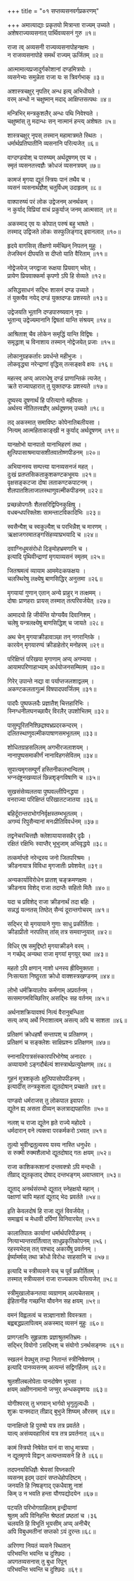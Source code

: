 +++
title = "०१ सप्तव्यसनवर्गप्रकरणम्"

+++
अमात्याद्याः प्रकृतयो मित्रान्ता राज्यम् उच्यते ।  
अशेषराज्यव्यसनात् पार्थिवव्यसनं गुरु ॥१॥
  
राजा त्व् अव्यसनी राज्यव्यसनापोहनक्षमः ।  
न राजव्यसनापोहे समर्थं राज्यम् ऊर्जितम् ॥२॥
  
आत्मामात्यप्रजादुर्गकोशानां दण्डमित्रयोः ।  
व्यसनेभ्यः समुन्नेता राजा यः स त्रिवर्गभाक् ॥३॥
  
अशास्त्रचक्षुर् नृपतिर् अन्ध इत्य् अभिधीयते ।  
वरम् अन्धो न चक्षुष्मान् मदाद् आक्षिप्तसत्पथः ॥४॥
  
मन्त्रिभिर् मन्त्रकुशलैर् अन्धः पथि निवेश्यते ।  
चक्षुष्मांस् तु मदान्धः सन् नात्मानं हन्त्य् अशेषतः ॥५॥
  
शास्त्रचक्षुर् नृपस् तस्मान् महामात्रमते स्थितः ।  
धर्मार्थप्रतिघातीनि व्यसनानि परित्यजेत् ॥६॥
  
वाग्दण्डयोश् च पारुष्यम् अर्थदूषणम् एव च ।  
स्मृतं व्यसनतत्त्वज्ञैः क्रोधजं व्यसनत्रयम् ॥७॥
  
कामजं मृगया द्यूतं स्त्रियः पानं तथैव च ।  
व्यसनं व्यसनार्थज्ञैश् चतुर्विधम् उदाहृतम् ॥८॥
  
वाक्पारुष्यं परं लोक उद्वेजनम् अनर्थकम् ।  
न कुर्याद् विप्रियां वाचं प्रकुर्याज् जनम् आत्मसात् ॥९॥
  
अकस्माद् एव यः कोपात् परुषं बहु भाषते ।  
तस्माद् उद्विजते लोकः सस्फुलिङ्गाद् इवानलात् ॥१०॥
  
हृदये वागसिस् तीक्षणो मर्मच्छिन् निपतन् मुहुः ।  
तेजस्विनं दीपयति स दीप्तो याति वैरिताम् ॥११॥
  
नोद्वेजयेज् जगद्वाजा रूक्षया प्रियवाग् भवेत् ।  
प्रायेण प्रियवाक्कर्मा कृपणो ऽपि हि सेव्यते ॥१२॥
  
असिद्धसाधनं सद्भिः शासनं दण्ड उच्यते ।  
तं युक्त्यैव नयेद् दण्डं युक्तदण्डः प्रशस्यते ॥१३॥
  
उद्वेजयति भूतानि दण्डपारुष्यवान् नृपः ।  
भूतान्य् उद्वेज्यमानानि द्विषतां यान्ति संश्रयम् ॥१४॥
  
आश्रिताश् चैव लोकेन समृद्धिं यान्ति विद्विषः ।  
समृद्धाश् च विनाशाय तस्मान् नोद्वेजयेत् प्रजाः ॥१५॥
  
लोकानुग्रहकर्तारः प्रवर्धन्ते महीभुजः ।  
लोकवृद्ध्या नरेन्द्राणां वृद्धिस् तत्सङ्क्षये क्षयः ॥१६॥
  
महत्स्व् अप्य् अपराधेषु दण्डं प्राणान्तिकं त्यजेत् ।  
ऋते राज्यापहारात् तु युक्तदण्डः प्रशस्यते ॥१७॥
  
दूष्यस्य दूषणार्थं हि परित्यागो महीयसः ।  
अर्थस्य नीतितत्त्वज्ञैर् अर्थदूषणम् उच्यते ॥१८॥
  
तद् अकस्मात् समाविष्टः कोपेनातिबलीयसा ।  
नित्यम् आत्महिताकाङ्खी न कुर्याद् अर्थदूषणम् ॥१९॥
  
यानक्षोभो यानपातो यानाभिहरणं तथा ।  
क्षुत्पिपासाश्रमायासशीतवातोष्णपीडनम् ॥२०॥
  
अभियानस्य सम्पत्त्या यानव्यसनजं महत् ।  
दुःखं प्रतप्तसिकताकुशकण्टकभूमयः ॥२१॥   
वृक्षसङ्कटजा दोषा लताकण्टकपाटनम् ।  
शैलपातशिलाजालस्थाणुवल्मीकपीडनम् ॥२२॥
  
प्रच्छन्नोपगतैः शैलसरिद्विपिनकुक्षिषु ।  
वधबन्धपरिक्लेशः सामन्ताटविकादिभिः ॥२३॥
  
स्वसैन्यैश् च स्वकुल्यैश् च परभिन्नैश् च मारणम् ।  
ऋक्षाजगरमातङ्गसिंहव्याघ्रभयादि च ॥२४॥
  
दवाग्निधूमसंरोधो दिङ्मोहभ्रमणानि च ।  
इत्यादि पृथिवीन्द्राणां मृगयाव्यसनं स्मृतम् ॥२५॥
  
जितश्रमत्वं व्यायाम आममेदःकफक्षयः ।  
चलस्थिरेषु लक्ष्येषु बाणसिद्धिर् अनुत्तमा ॥२६॥
  
मृगयायां गुणान् एतान् अन्ये प्राहुर् न तत्क्षमम् ।  
दोषाः प्राणहराः प्रायस् तस्मात् तत्परिवर्जयेत् ॥२७॥
  
आमादयो हि जीर्यन्ति योग्ययैव दिवानिशम् ।  
चलेषु यन्त्रलक्ष्येषु बाणसिद्धिश् च जायते ॥२८॥
  
अथ चेन् मृगयाक्रीडावाञ्छा तन् नगरान्तिके ।  
कारयेन् मृगयारण्यं क्रीडाहेतोर् मनोहरम् ॥२९॥
  
परिक्षिप्तं परिखया मृगाणाम् अप्य् अगम्यया ।  
आयामपरिणाहाभ्याम् अर्धयोजनसम्मितम् ॥३०॥
  
गिरेर् उपान्ते नद्या वा पर्याप्तजलशाद्वलम् ।  
अकण्टकलतागुल्मं विषपादपवर्जितम् ॥३१॥
  
पादपैः पुष्पफलदैः प्रज्ञातैश् चित्तहारिभिः ।  
स्निग्धनीलघनच्छायैर् विरलैर् उपशोभितम् ॥३२॥
  
पासुम्पूरितनिश्छिद्रश्वभ्रप्रदरकन्दरम् ।  
दलितस्थाणुवल्मीकपाषाणसमभूतलम् ॥३३॥
  
शोधितग्राहसलिलम् अगभीरजलाशयम् ।  
नानापुष्पसमाकीर्णं नानाविहगसेवितम् ॥३४॥
  
सुपात्यमृगसम्पूर्णं हस्तिनीकलभान्वितम् ।  
भग्नदंष्ट्रनखव्यालं छिन्नशृङ्गविषाणि च ॥३५॥
  
सुखसंसेव्यलतया पुष्पवल्लीपिनद्धया ।  
वनराज्या परिक्षिप्तं परिखातटजातया ॥३६॥
  
बहिर्दूरान्तराभोगनिर्वृक्षस्तम्भभूतलम् ।  
अगम्यं रिपुसैन्यानां मनःप्रीतिविवर्धनम् ॥३७॥
  
तद्वनेचरचित्तज्ञैः क्लेशायायाससहैर् दृढैः ।  
रक्षितं रक्षिभिः स्वाप्तैर् भूभुजाम् अभिवृद्धये ॥३८॥
  
तत्कर्माप्तो नरेन्द्रस्य जनो जितपरिश्रमः ।  
क्रीडनायात्र विविधा मृगजातीः प्रवेशयेत् ॥३९॥
  
अन्यकार्याविरोधेन प्रातश् चङ्क्रमणक्षमः ।  
क्रीडनाय विशेद् राजा तदाप्तैः सहितो मितैः ॥४०॥
  
यदा च प्रविशेद् राजा क्रीडनार्थं तदा बहिः ।  
सन्नद्धं यत्नतस् तिष्ठेत् सैन्यं दूरान्तगोचरम् ॥४१॥
  
सद्भिर् यो मृगयायाने गुणाः साधु प्रकीर्तिताः ।  
क्रीडाप्रीतो नरपतिस् तांस् तत्र समवाप्नुयात् ॥४२॥
  
विधिर् एष समुद्दिष्टो मृगयाक्रीडने वरम् ।  
न गच्छेद् अन्यथा राजा मृगयां मृगयुर् यथा ॥४३॥
  
महतो ऽपि क्षणान् नाशो धनस्य ह्रीविमुक्तता ।  
निःसत्यता निष्ठुरता क्रोधो वाक्शस्त्रखण्डनम् ॥४४॥
  
लोभो धर्मक्रियालोपः कर्मणाम् अप्रवर्तनम् ।  
सत्समागमविच्छित्तिर् असद्भिः सह वर्तनम् ॥४५॥
  
अर्थनाशक्रियावश्यं नित्यं वैरानुबन्धिता  
सत्य् अप्य् अर्थे निराशात्वम् असत्य् अपि च साशता ॥४६॥
  
प्रतिक्षणं क्रोधहर्षौ सन्तापश् च प्रतिक्षणम् ।  
प्रतिक्षणं च सङ्क्लेशः साक्षिप्रश्नः प्रतिक्षणम् ॥४७॥
  
स्नानादिगात्रसंस्कारपरिभोगेष्व् अनादरः ।  
अव्यायामो ऽङ्गदौर्बल्यं शास्त्रार्थप्रत्युपेक्षणम् ॥४८॥
  
गूहनं मूत्रशकृतोः क्षुत्पिपासोपपीडनम् ।  
इत्यादींस् तन्त्रकुशला द्यूतदोषान् प्रचक्षते ॥४९॥
  
पाण्डवो धर्मराजस् तु लोकपाल इवापरः ।  
द्यूतेन ह्य् असता दीव्यन् कलत्राद्यपहारितः ॥५०॥
  
नलश् च राजा द्यूतेन हृते राज्ये महोदये ।  
धर्मदारान् वने त्यक्त्वा परकर्मकरो ऽभवत् ॥५१॥
  
तुल्यो भुवीन्द्रतुल्यस्य यस्य नास्ति धनुर्धरः ।  
स रुक्मी रुक्मशैलाभो द्यूतदोषाद् गतः क्षयम् ॥५२॥
  
राजा काशिकरूशानां दन्तवक्त्रो ऽपि मन्दधीः ।  
तीव्राद् द्यूतकृताद् दोषाद् दन्तभङ्गम् अवाप्तवान् ॥५३॥
  
द्यूताद् अनर्थसंरम्भो द्यूतात् स्नेहक्षयो महान् ।  
पक्षाणां चापि महतां द्यूताद् भेदः प्रवर्तते ॥५४॥
  
इति केवलदोषं हि राजा द्यूतं विवर्जयेत् ।  
समाह्वयं च मेधावी दर्पिणां विनिवारयेत् ॥५५॥
  
कालातिपातः कार्याणां धर्मार्थपरिपीडनम् ।  
नित्याभ्यन्तरवर्तित्वात् साधुप्रकृतिकोपनम् ॥५६।  
रहस्यभेदस् तत् पश्चाद् अकार्येषु प्रवर्तनम् ।  
ईर्ष्यामर्षस् तथा क्रोधो विरोधः साहसानि च ॥५७॥
  
इत्यादि च स्त्रीव्यसने यच् च पूर्वं प्रकीर्तितम् ।  
तस्मात् स्त्रीव्यसनं राजा राज्यकामः परित्यजेत् ॥५८॥
  
स्त्रीमुखालोकनतया व्यग्राणाम् अल्पचेतसाम् ।  
ईहितानीह गच्छन्ति यौवनेन सह क्षयम् ॥५९॥
  
वमनं विह्वलत्वं च सञ्ज्ञानाशो विवस्त्रता ।  
बह्वबद्धप्रलापित्वम् अकस्माद् व्यसनं मुहुः ॥६०॥
  
प्राणग्लानिः सुहृन्नाशः प्रज्ञाश्रुतमतिभ्रमः ।  
सद्भिर् वियोगो ऽसद्भिश् च संयोगो ऽनर्थसङ्गमः ॥६१॥
  
स्खलनं वेपथुस् तन्द्रा नितान्तं स्त्रीनिषेवणम् ।  
इत्यादि पानव्यसनम् अत्यन्तं सद्विगर्हितम् ॥६२॥
  
श्रुतशीलबलोपेताः पानदोषेण भूयसा ।  
क्षयम् अक्षीणनामानो जग्मुर् अन्धकवृष्णयः ॥६३॥
  
योगीश्वरस् तु भगवान् भार्गवो भृगुतुल्यधीः ।  
शुक्रः पानमदात् तीव्राद् बुभुजे शिष्यम् औरसम् ॥६४॥
  
पानाक्षिप्तो हि पुरुषो यत्र तत्र प्रवर्तते ।  
यात्य् असंव्यवहारित्वं यत्र तत्र प्रवर्तनात् ॥६५॥
  
कामं स्त्रियो निषेवेत पानं वा साधु मात्रया ।  
न द्यूतमृगये विद्वान् अत्यन्तव्यसने हि ते ॥६६॥
  
तदपनयविधिज्ञैः श्रेयसां विघ्नकारि  
व्यसनम् इदम् उदारं सप्तधेहोपदिष्टम् ।  
जनयति हि निषङ्गाद् एकधैवाशु नाशं  
किम् उ न भवति हन्ता यौगपद्योदयेन ॥६७॥
  
पटयति परिभोगग्राहिताम् इन्द्रीयाणां  
श्रुतम् अपि विनिहन्ति श्रेष्ठतां प्रष्ठतां च ।३६  
चलयति हि विभूतिं भूयसीम् अप्य् अनीचैर्  
  अपि विबुधमतीनां सप्तको ऽयं दुरन्तः॥६८॥
  
अरिगणा नियतं व्यसने स्थितान्  
परिभवन्ति भवन्ति च दुश्छिदः ।  
अपगतव्यसनास् तु बुधा रिपून्  
परिभवन्ति भवन्ति च दुश्छिदः ॥६९॥
  